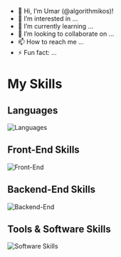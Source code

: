 - 👋 Hi, I’m Umar (@algorithmikos)! 
- 👀 I’m interested in ...
- 🌱 I’m currently learning ...
- 💞️ I’m looking to collaborate on ...
- 📫 How to reach me ...
- ⚡ Fun fact: ...

# My Skills

## Languages

![Languages](https://skillicons.dev/icons?i=js,ts,php,py,html,css)

## Front-End Skills

![Front-End](https://skillicons.dev/icons?i=react,electron,materialui,redux,vite)

## Backend-End Skills

![Backend-End](https://skillicons.dev/icons?i=nodejs,express,mysql,mongodb,firebase)

## Tools & Software Skills

![Software Skills](https://skillicons.dev/icons?i=powershell,git,github,npm,docker,vscode,obsidian,notion,gmail,wordpress)

<!---
algorithmikos/algorithmikos is a ✨ special ✨ repository because its `README.md` (this file) appears on your GitHub profile.
You can click the Preview link to take a look at your changes.
--->
